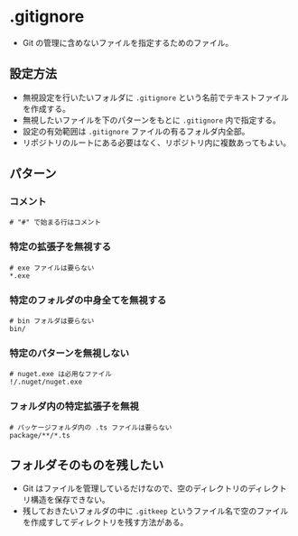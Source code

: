 # .gitignore
* Git の管理に含めないファイルを指定するためのファイル。


## 設定方法
* 無視設定を行いたいフォルダに `.gitignore` という名前でテキストファイルを作成する。
* 無視したいファイルを下のパターンをもとに `.gitignore` 内で指定する。
* 設定の有効範囲は `.gitignore` ファイルの有るフォルダ内全部。
* リポジトリのルートにある必要はなく、リポジトリ内に複数あってもよい。


## パターン
### コメント
```
# "#" で始まる行はコメント
```

### 特定の拡張子を無視する
```
# exe ファイルは要らない
*.exe
```

### 特定のフォルダの中身全てを無視する
```
# bin フォルダは要らない
bin/
```

### 特定のパターンを無視しない
```
# nuget.exe は必用なファイル
!/.nuget/nuget.exe
```

### フォルダ内の特定拡張子を無視
```
# パッケージフォルダ内の .ts ファイルは要らない
package/**/*.ts
```



## フォルダそのものを残したい
* Git はファイルを管理しているだけなので、空のディレクトリのディレクトリ構造を保存できない。
* 残しておきたいフォルダの中に `.gitkeep` というファイル名で空のファイルを作成すしてディレクトリを残す方法がある。
